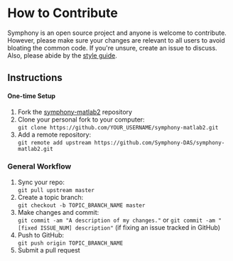 # How to Contribute

Symphony is an open source project and anyone is welcome to contribute. However, please make sure your changes are relevant to all users to avoid bloating the common code. If you're unsure, create an issue to discuss. Also, please abide by the [style guide](Style-Guide).

## Instructions

#### One-time Setup
1. Fork the [symphony-matlab2](https://github.com/Symphony-DAS/symphony-matlab2) repository
1. Clone your personal fork to your computer:  
`git clone https://github.com/YOUR_USERNAME/symphony-matlab2.git`
1. Add a remote repository:  
`git remote add upstream https://github.com/Symphony-DAS/symphony-matlab2.git`

### General Workflow
1. Sync your repo:  
`git pull upstream master`
1. Create a topic branch:  
`git checkout -b TOPIC_BRANCH_NAME master`
1. Make changes and commit:  
`git commit -am "A description of my changes."` or `git commit -am "[fixed ISSUE_NUM] description"` (if fixing an issue tracked in GitHub)
1. Push to GitHub:  
`git push origin TOPIC_BRANCH_NAME`
1. Submit a pull request
